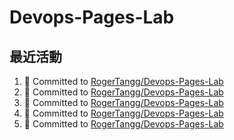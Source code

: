 # Devops-Pages-Lab

## 最近活動
<!--START_SECTION:activity-->
1. 📝 Committed to [RogerTangg/Devops-Pages-Lab](https://github.com/RogerTangg/Devops-Pages-Lab/commit/c4147c67e40ed64973faef1da80d10d887b88c92)
2. 📝 Committed to [RogerTangg/Devops-Pages-Lab](https://github.com/RogerTangg/Devops-Pages-Lab/commit/381578fbd678fd32a5de6326794f6aee1f428e62)
3. 📝 Committed to [RogerTangg/Devops-Pages-Lab](https://github.com/RogerTangg/Devops-Pages-Lab/commit/dedd1c3b66a6d52916d43f5c5789f63974317c82)
4. 📝 Committed to [RogerTangg/Devops-Pages-Lab](https://github.com/RogerTangg/Devops-Pages-Lab/commit/3a6f3440336351b3694e5b6d8a958445155d1186)
5. 📝 Committed to [RogerTangg/Devops-Pages-Lab](https://github.com/RogerTangg/Devops-Pages-Lab/commit/29e5dd86566a1b3313927910c9eddb3faa5a8f69)
<!--END_SECTION:activity-->
